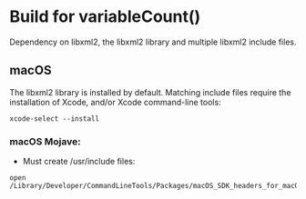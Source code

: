 # Build for variableCount()

Dependency on libxml2, the libxml2 library and multiple libxml2 include files.

## macOS

The libxml2 library is installed by default. Matching include files require the installation of Xcode, and/or Xcode command-line tools:

```
xcode-select --install
```

### macOS Mojave:

* Must create /usr/include files:

```
open /Library/Developer/CommandLineTools/Packages/macOS_SDK_headers_for_macOS_10.14.pkg
```